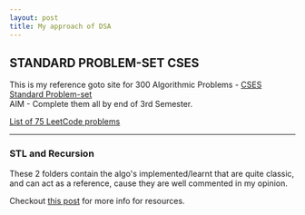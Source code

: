 ```yaml
---
layout: post
title: My approach of DSA
---
```


## STANDARD PROBLEM-SET CSES

This is my reference goto site for 300 Algorithmic Problems - [CSES Standard Problem-set](https://cses.fi/problemset/list/)  
AIM - Complete them all by end of 3rd Semester.

[List of 75 LeetCode problems](https://www.teamblind.com/post/New-Year-Gift---Curated-List-of-Top-75-LeetCode-Questions-to-Save-Your-Time-OaM1orEU)

---

### STL and Recursion

These 2 folders contain the algo's implemented/learnt that are quite classic, and can act as a reference, cause they are well commented in my opinion.

Checkout [this post](https://ba-13.github.io/2021/10/12/revise-dsa.html) for more info for resources.
